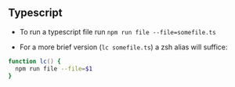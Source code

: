 ## Typescript
* To run a typescript file run `npm run file --file=somefile.ts`

* For a more brief version (`lc somefile.ts`) a zsh alias will suffice:
```zsh
function lc() {
  npm run file --file=$1
}
```